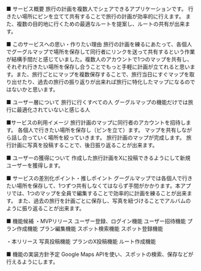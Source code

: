■ サービス概要
旅行の計画を複数人でシェアできるアプリケーションです。
行きたい場所にピンを立てて共有することで旅行の計画が効率的に行えます。
また、複数の目的地に行くための最適なルートを提案し、ルートの共有が出来ます。

■ このサービスへの思い・作りたい理由
旅行の計画を練るにあたって、各個人でグーグルマップで場所を保存して同行者にリンクを送って共有するという作業が結構手間だと感じていました。複数人のアカウントで1つのマップを共有し、それぞれ行きたい場所を保存し合うことでもっと手軽に計画が立てれると思います。また、旅行ごとにマップを複数保存することで、旅行当日にすぐマップを取り出せたり、過去の旅行の振り返りが出来れば旅行に特化したマップになるのではないかと思います。

■ ユーザー層について
旅行に行くすべての人
グーグルマップの機能だけでは旅行に最適化されていないと感じる人

■サービスの利用イメージ
旅行計画のマップに同行者のアカウントを招待します。
各個人で行きたい場所を保存し（ピンを立て）ます。
マップを共有しながら話し合っていく場所を絞っていきます。
旅行計画のマップが完成します。
旅行計画に写真を投稿することで、後日振り返ることが出来ます。

■ ユーザーの獲得について
作成した旅行計画をXに投稿できるようにして新規ユーザーを獲得します。

■ サービスの差別化ポイント・推しポイント
グーグルマップでは各個人で行きたい場所を保存して、1つずつ共有しなくてはならず手間がかかります。本アプリでは、1つのマップを全員で編集することで効率的に計画を練ることが出来ます。
また、過去の旅行を計画ごとに保存し、写真を紐づけることでアルバムのように振り返ることが出来ます。

■ 機能候補
・MVPリリース
ユーザー登録、ログイン機能
ユーザー招待機能
プラン作成機能
プラン編集機能
スポット検索機能
スポット登録機能

・本リリース
写真投稿機能
プランのX投稿機能
ルート作成機能

■ 機能の実装方針予定
Google Maps APIを使い、スポットの検索、保存などが行えるようにします。
